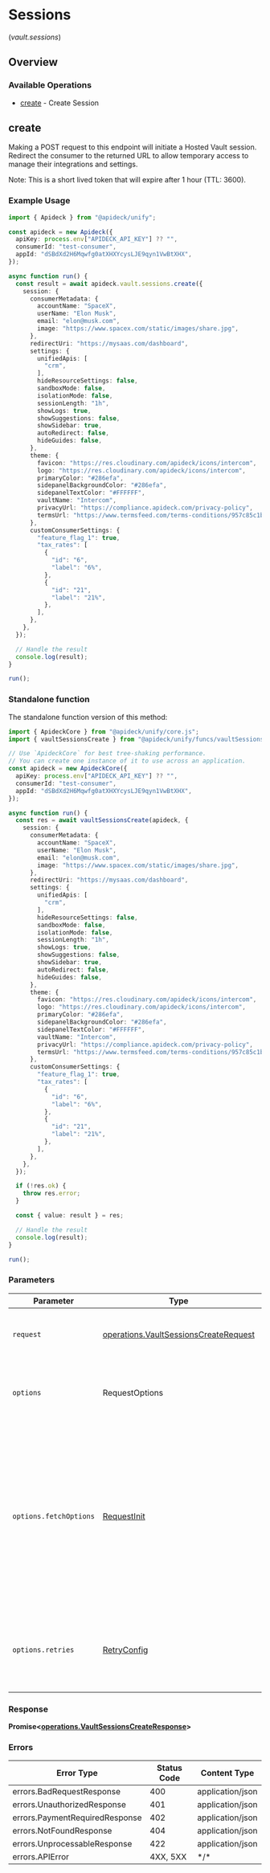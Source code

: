 # Sessions
(*vault.sessions*)

## Overview

### Available Operations

* [create](#create) - Create Session

## create

Making a POST request to this endpoint will initiate a Hosted Vault session. Redirect the consumer to the returned
URL to allow temporary access to manage their integrations and settings.

Note: This is a short lived token that will expire after 1 hour (TTL: 3600).


### Example Usage

```typescript
import { Apideck } from "@apideck/unify";

const apideck = new Apideck({
  apiKey: process.env["APIDECK_API_KEY"] ?? "",
  consumerId: "test-consumer",
  appId: "dSBdXd2H6Mqwfg0atXHXYcysLJE9qyn1VwBtXHX",
});

async function run() {
  const result = await apideck.vault.sessions.create({
    session: {
      consumerMetadata: {
        accountName: "SpaceX",
        userName: "Elon Musk",
        email: "elon@musk.com",
        image: "https://www.spacex.com/static/images/share.jpg",
      },
      redirectUri: "https://mysaas.com/dashboard",
      settings: {
        unifiedApis: [
          "crm",
        ],
        hideResourceSettings: false,
        sandboxMode: false,
        isolationMode: false,
        sessionLength: "1h",
        showLogs: true,
        showSuggestions: false,
        showSidebar: true,
        autoRedirect: false,
        hideGuides: false,
      },
      theme: {
        favicon: "https://res.cloudinary.com/apideck/icons/intercom",
        logo: "https://res.cloudinary.com/apideck/icons/intercom",
        primaryColor: "#286efa",
        sidepanelBackgroundColor: "#286efa",
        sidepanelTextColor: "#FFFFFF",
        vaultName: "Intercom",
        privacyUrl: "https://compliance.apideck.com/privacy-policy",
        termsUrl: "https://www.termsfeed.com/terms-conditions/957c85c1b089ae9e3219c83eff65377e",
      },
      customConsumerSettings: {
        "feature_flag_1": true,
        "tax_rates": [
          {
            "id": "6",
            "label": "6%",
          },
          {
            "id": "21",
            "label": "21%",
          },
        ],
      },
    },
  });

  // Handle the result
  console.log(result);
}

run();
```

### Standalone function

The standalone function version of this method:

```typescript
import { ApideckCore } from "@apideck/unify/core.js";
import { vaultSessionsCreate } from "@apideck/unify/funcs/vaultSessionsCreate.js";

// Use `ApideckCore` for best tree-shaking performance.
// You can create one instance of it to use across an application.
const apideck = new ApideckCore({
  apiKey: process.env["APIDECK_API_KEY"] ?? "",
  consumerId: "test-consumer",
  appId: "dSBdXd2H6Mqwfg0atXHXYcysLJE9qyn1VwBtXHX",
});

async function run() {
  const res = await vaultSessionsCreate(apideck, {
    session: {
      consumerMetadata: {
        accountName: "SpaceX",
        userName: "Elon Musk",
        email: "elon@musk.com",
        image: "https://www.spacex.com/static/images/share.jpg",
      },
      redirectUri: "https://mysaas.com/dashboard",
      settings: {
        unifiedApis: [
          "crm",
        ],
        hideResourceSettings: false,
        sandboxMode: false,
        isolationMode: false,
        sessionLength: "1h",
        showLogs: true,
        showSuggestions: false,
        showSidebar: true,
        autoRedirect: false,
        hideGuides: false,
      },
      theme: {
        favicon: "https://res.cloudinary.com/apideck/icons/intercom",
        logo: "https://res.cloudinary.com/apideck/icons/intercom",
        primaryColor: "#286efa",
        sidepanelBackgroundColor: "#286efa",
        sidepanelTextColor: "#FFFFFF",
        vaultName: "Intercom",
        privacyUrl: "https://compliance.apideck.com/privacy-policy",
        termsUrl: "https://www.termsfeed.com/terms-conditions/957c85c1b089ae9e3219c83eff65377e",
      },
      customConsumerSettings: {
        "feature_flag_1": true,
        "tax_rates": [
          {
            "id": "6",
            "label": "6%",
          },
          {
            "id": "21",
            "label": "21%",
          },
        ],
      },
    },
  });

  if (!res.ok) {
    throw res.error;
  }

  const { value: result } = res;

  // Handle the result
  console.log(result);
}

run();
```

### Parameters

| Parameter                                                                                                                                                                      | Type                                                                                                                                                                           | Required                                                                                                                                                                       | Description                                                                                                                                                                    |
| ------------------------------------------------------------------------------------------------------------------------------------------------------------------------------ | ------------------------------------------------------------------------------------------------------------------------------------------------------------------------------ | ------------------------------------------------------------------------------------------------------------------------------------------------------------------------------ | ------------------------------------------------------------------------------------------------------------------------------------------------------------------------------ |
| `request`                                                                                                                                                                      | [operations.VaultSessionsCreateRequest](../../models/operations/vaultsessionscreaterequest.md)                                                                                 | :heavy_check_mark:                                                                                                                                                             | The request object to use for the request.                                                                                                                                     |
| `options`                                                                                                                                                                      | RequestOptions                                                                                                                                                                 | :heavy_minus_sign:                                                                                                                                                             | Used to set various options for making HTTP requests.                                                                                                                          |
| `options.fetchOptions`                                                                                                                                                         | [RequestInit](https://developer.mozilla.org/en-US/docs/Web/API/Request/Request#options)                                                                                        | :heavy_minus_sign:                                                                                                                                                             | Options that are passed to the underlying HTTP request. This can be used to inject extra headers for examples. All `Request` options, except `method` and `body`, are allowed. |
| `options.retries`                                                                                                                                                              | [RetryConfig](../../lib/utils/retryconfig.md)                                                                                                                                  | :heavy_minus_sign:                                                                                                                                                             | Enables retrying HTTP requests under certain failure conditions.                                                                                                               |

### Response

**Promise\<[operations.VaultSessionsCreateResponse](../../models/operations/vaultsessionscreateresponse.md)\>**

### Errors

| Error Type                     | Status Code                    | Content Type                   |
| ------------------------------ | ------------------------------ | ------------------------------ |
| errors.BadRequestResponse      | 400                            | application/json               |
| errors.UnauthorizedResponse    | 401                            | application/json               |
| errors.PaymentRequiredResponse | 402                            | application/json               |
| errors.NotFoundResponse        | 404                            | application/json               |
| errors.UnprocessableResponse   | 422                            | application/json               |
| errors.APIError                | 4XX, 5XX                       | \*/\*                          |